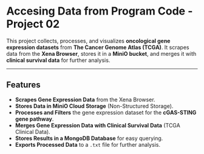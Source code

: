 # Accesing Data from Program Code - Project 02

This project collects, processes, and visualizes **oncological gene expression datasets** from **The Cancer Genome Atlas (TCGA)**. It scrapes data from the **Xena Browser**, stores it in a **MiniO bucket**, and merges it with **clinical survival data** for further analysis.

---

## **Features**
- **Scrapes Gene Expression Data** from the Xena Browser.
- **Stores Data in MiniO Cloud Storage** (Non-Structured Storage).
- **Processes and Filters** the gene expression dataset for the **cGAS-STING gene pathway**.
- **Merges Gene Expression Data with Clinical Survival Data** (TCGA Clinical Data).
- **Stores Results in a MongoDB Database** for easy querying.
- **Exports Processed Data** to a `.txt` file for further analysis.
